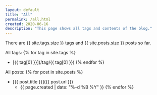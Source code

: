 ```yaml
---
layout: default
title: "All"
permalink: /all.html
created: 2020-06-16
description: "This page shows all tags and contents of the blog."
---
```


There are {{ site.tags.size }} tags and {{ site.posts.size }} posts so far.

All tags:
{% for tag in site.tags %}
  * [{{ tag[0] }}](/tag/{{ tag[0] }})
{% endfor %}

All posts:
{% for post in site.posts %}
  * [{{ post.title }}]({{ post.url }})
    * {{ page.created | date: "%-d %B %Y" }}
{% endfor %}
